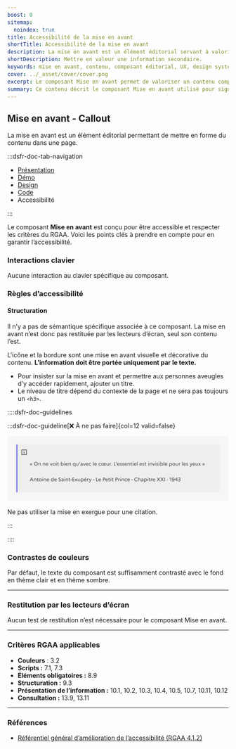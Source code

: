 ```yaml
---
boost: 0
sitemap:
  noindex: true
title: Accessibilité de la mise en avant
shortTitle: Accessibilité de la mise en avant
description: La mise en avant est un élément éditorial servant à valoriser une information complémentaire dans une page de contenu.
shortDescription: Mettre en valeur une information secondaire.
keywords: mise en avant, contenu, composant éditorial, UX, design system, accessibilité, information, valorisation, page, interface
cover: ../_asset/cover/cover.png
excerpt: Le composant Mise en avant permet de valoriser un contenu complémentaire dans une page, en attirant l’attention de l’usager sans perturber la lecture principale.
summary: Ce contenu décrit le composant Mise en avant utilisé pour signaler une information complémentaire au sein d’un contenu éditorial. Il précise ses cas d’usage, le distingue de la mise en exergue et des alertes, et recommande de limiter son usage à une ou deux occurrences par page. Des règles éditoriales simples sont proposées pour garantir lisibilité et efficacité. Ce guide s’adresse aux concepteurs de contenus et interfaces souhaitant structurer l’information de manière claire et hiérarchisée.
---
```


## Mise en avant - Callout

La mise en avant est un élément éditorial permettant de mettre en forme du contenu dans une page.

:::dsfr-doc-tab-navigation

- [Présentation](../index.md)
- [Démo](../demo/index.md)
- [Design](../design/index.md)
- [Code](../code/index.md)
- Accessibilité

:::

Le composant **Mise en avant** est conçu pour être accessible et respecter les critères du RGAA. Voici les points clés à prendre en compte pour en garantir l’accessibilité.

### Interactions clavier

Aucune interaction au clavier spécifique au composant.

### Règles d’accessibilité

#### Structuration

Il n’y a pas de sémantique spécifique associée à ce composant. La mise en avant n’est donc pas restituée par les lecteurs d’écran, seul son contenu l’est.

L'icône et la bordure sont une mise en avant visuelle et décorative du contenu. **L’information doit être portée uniquement par le texte.**

- Pour insister sur la mise en avant et permettre aux personnes aveugles d’y accéder rapidement, ajouter un titre.
- Le niveau de titre dépend du contexte de la page et ne sera pas toujours un `<h3>`.

::::dsfr-doc-guidelines

:::dsfr-doc-guideline[❌ À ne pas faire]{col=12 valid=false}

![Mise en exergue utilisée pour une citation](../_asset/accessibility/dont-1.png)

Ne pas utiliser la mise en exergue pour une citation.

:::

::::

### Contrastes de couleurs

Par défaut, le texte du composant est suffisamment contrasté avec le fond en thème clair et en thème sombre.

---

### Restitution par les lecteurs d’écran

Aucun test de restitution n’est nécessaire pour le composant Mise en avant.

---

### Critères RGAA applicables

- **Couleurs** : 3.2
- **Scripts&nbsp;:** 7.1, 7.3
- **Éléments obligatoires&nbsp;:** 8.9
- **Structuration&nbsp;:** 9.3
- **Présentation de l’information&nbsp;:** 10.1, 10.2, 10.3, 10.4, 10.5, 10.7, 10.11, 10.12
- **Consultation&nbsp;:** 13.9, 13.11

---

### Références

- [Référentiel général d’amélioration de l’accessibilité (RGAA 4.1.2)](https://accessibilite.numerique.gouv.fr/methode/criteres-et-tests/)
